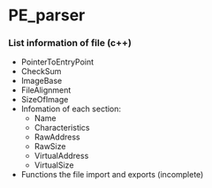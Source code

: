# PE_parser
 
### List information of file (c++)
- PointerToEntryPoint
- CheckSum
- ImageBase
- FileAlignment
- SizeOfImage
- Infomation of each section:
    - Name
    - Characteristics
    - RawAddress
    - RawSize
    - VirtualAddress
    - VirtualSize
- Functions the file import and exports (incomplete)

